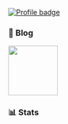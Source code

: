 
[![Profile badge](https://www.codewars.com/users/nerdrun/badges/large)](https://www.codewars.com/users/nerdrun)

### 📖 Blog
<a href="https://nerdrun.blog" target="_blank"><img src="https://lh3.googleusercontent.com/drive-viewer/AITFw-z6p30263Kfy1u-tpFvxUBkCTXXpG_DhtrELdk0A0KveeZ3HuZ5j_8-MHzMl5IscPlUc68DLdBKm0CLNS9YsQlQzBA7ow=s1600" width="100"></a>

### 📊 Stats


<!--
**nerdrun/nerdrun** is a ✨ _special_ ✨ repository because its `README.md` (this file) appears on your GitHub profile.

Here are some ideas to get you started:

- 🔭 I’m currently working on ...
- 🌱 I’m currently learning ...
- 👯 I’m looking to collaborate on ...
- 🤔 I’m looking for help with ...
- 💬 Ask me about ...
- 📫 How to reach me: ...
- 😄 Pronouns: ...
- ⚡ Fun fact: ...
-->
